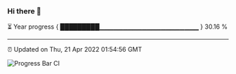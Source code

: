 ### Hi there 👋

⏳ Year progress { █████████▁▁▁▁▁▁▁▁▁▁▁▁▁▁▁▁▁▁▁▁▁ } 30.16 %

---

⏰ Updated on Thu, 21 Apr 2022 01:54:56 GMT

![Progress Bar CI](https://github.com/ZhaoGui/ZhaoGui/workflows/Progress%20Bar%20CI/badge.svg)
